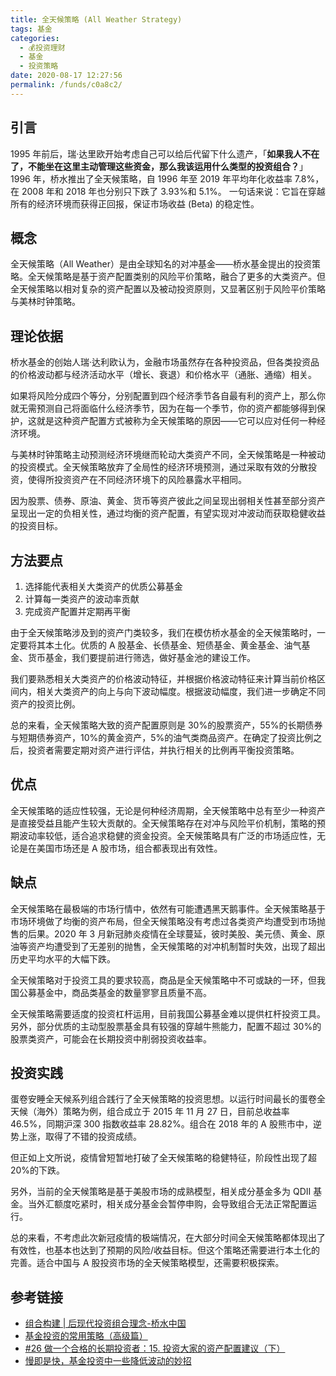 ```yaml
---
title: 全天候策略 (All Weather Strategy)
tags: 基金
categories: 
  - 💰投资理财
  - 基金
  - 投资策略
date: 2020-08-17 12:27:56
permalink: /funds/c0a8c2/
---
```

## 引言
1995 年前后，瑞·达里欧开始考虑自己可以给后代留下什么遗产，「**如果我人不在了，不能坐在这里主动管理这些资金，那么我该运用什么类型的投资组合？**」1996 年，桥水推出了全天候策略，自 1996 年至 2019 年平均年化收益率 7.8%，在 2008 年和 2018 年也分别只下跌了 3.93%和 5.1%。
一句话来说：它旨在穿越所有的经济环境而获得正回报，保证市场收益 (Beta) 的稳定性。

<!-- more -->

## 概念

全天候策略（All Weather）是由全球知名的对冲基金——桥水基金提出的投资策略。全天候策略是基于资产配置类别的风险平价策略，融合了更多的大类资产。但全天候策略以相对复杂的资产配置以及被动投资原则，又显著区别于风险平价策略与美林时钟策略。

## 理论依据 

桥水基金的创始人瑞·达利欧认为，金融市场虽然存在各种投资品，但各类投资品的价格波动都与经济活动水平（增长、衰退）和价格水平（通胀、通缩）相关。

如果将风险分成四个等分，分别配置到四个经济季节各自最有利的资产上，那么你就无需预测自己将面临什么经济季节，因为在每一个季节，你的资产都能够得到保护，这就是这种资产配置方式被称为全天候策略的原因——它可以应对任何一种经济环境。

与美林时钟策略主动预测经济环境继而轮动大类资产不同，全天候策略是一种被动的投资模式。全天候策略放弃了全局性的经济环境预测，通过采取有效的分散投资，使得所投资资产在不同经济环境下的风险暴露水平相同。

因为股票、债券、原油、黄金、货币等资产彼此之间呈现出弱相关性甚至部分资产呈现出一定的负相关性，通过均衡的资产配置，有望实现对冲波动而获取稳健收益的投资目标。

## 方法要点

1. 选择能代表相关大类资产的优质公募基金
2. 计算每一类资产的波动率贡献
3. 完成资产配置并定期再平衡

由于全天候策略涉及到的资产门类较多，我们在模仿桥水基金的全天候策略时，一定要将其本土化。优质的 A 股基金、长债基金、短债基金、黄金基金、油气基金、货币基金，我们要提前进行筛选，做好基金池的建设工作。

我们要熟悉相关大类资产的价格波动特征，并根据价格波动特征来计算当前价格区间内，相关大类资产的向上与向下波动幅度。根据波动幅度，我们进一步确定不同资产的投资比例。

总的来看，全天候策略大致的资产配置原则是 30%的股票资产，55%的长期债券与短期债券资产，10%的黄金资产，5%的油气类商品资产。在确定了投资比例之后，投资者需要定期对资产进行评估，并执行相关的比例再平衡投资策略。

## 优点 

全天候策略的适应性较强，无论是何种经济周期，全天候策略中总有至少一种资产是直接受益且能产生较大贡献的。全天候策略存在对冲与风险平价机制，策略的预期波动率较低，适合追求稳健的资金投资。全天候策略具有广泛的市场适应性，无论是在美国市场还是 A 股市场，组合都表现出有效性。

## 缺点 

全天候策略在最极端的市场行情中，依然有可能遭遇黑天鹅事件。全天候策略基于市场环境做了均衡的资产布局，但全天候策略没有考虑过各类资产均遭受到市场抛售的后果。2020 年 3 月新冠肺炎疫情在全球蔓延，彼时美股、美元债、黄金、原油等资产均遭受到了无差别的抛售，全天候策略的对冲机制暂时失效，出现了超出历史平均水平的大幅下跌。

全天候策略对于投资工具的要求较高，商品是全天候策略中不可或缺的一环，但我国公募基金中，商品类基金的数量寥寥且质量不高。

全天候策略需要适度的投资杠杆运用，目前我国公募基金难以提供杠杆投资工具。另外，部分优质的主动型股票基金具有较强的穿越牛熊能力，配置不超过 30%的股票类资产，可能会在长期投资中削弱投资收益率。

## 投资实践

蛋卷安睡全天候系列组合践行了全天候策略的投资思想。以运行时间最长的蛋卷全天候（海外）策略为例，组合成立于 2015 年 11 月 27 日，目前总收益率 46.5%，同期沪深 300 指数收益率 28.82%。组合在 2018 年的 A 股熊市中，逆势上涨，取得了不错的投资成绩。

但正如上文所说，疫情曾短暂地打破了全天候策略的稳健特征，阶段性出现了超 20%的下跌。

另外，当前的全天候策略是基于美股市场的成熟模型，相关成分基金多为 QDII 基金。当外汇额度吃紧时，相关成分基金会暂停申购，会导致组合无法正常配置运行。

总的来看，不考虑此次新冠疫情的极端情况，在大部分时间全天候策略都体现出了有效性，也基本也达到了预期的风险/收益目标。但这个策略还需要进行本土化的完善。适合中国与 A 股投资市场的全天候策略模型，还需要积极探索。

## 参考链接
- [组合构建 | 后现代投资组合理念-桥水中国](https://www.bridgewater.cn/philosophy/pmpt/)
- [基金投资的常用策略（高级篇）](https://mp.weixin.qq.com/s/Vhfy6SalnA9pZepbPDz19Q)
- [#26 做一个合格的长期投资者：15. 投资大家的资产配置建议（下）](https://mp.weixin.qq.com/s?__biz=MzAxODc5NTg4MQ==&mid=2649865927&idx=1&sn=46f08a89caa9d903d3567b0cf70ee440&chksm=83d5c2c1b4a24bd7f6f77cea60e5fc612001018103d78a9a41a74ad3349607df694feac4be84&scene=178&cur_album_id=1344289702505185281#rd)
- [慢即是快，基金投资中一些降低波动的妙招](https://mp.weixin.qq.com/s/gNdpXPB8CWgnztIgOBCw0g)